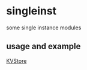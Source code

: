 # singleinst

some single instance modules

## usage and example

[KVStore](https://github.com/DAN-AND-DNA/singleinst-examples)
 
